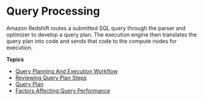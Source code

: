 # Query Processing<a name="c-query-processing"></a>

Amazon Redshift routes a submitted SQL query through the parser and optimizer to develop a query plan\. The execution engine then translates the query plan into code and sends that code to the compute nodes for execution\.

**Topics**
+ [Query Planning And Execution Workflow](c-query-planning.md)
+ [Reviewing Query Plan Steps](reviewing-query-plan-steps.md)
+ [Query Plan](c-the-query-plan.md)
+ [Factors Affecting Query Performance](c-query-performance.md)
